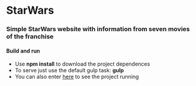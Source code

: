 # StarWars

### Simple StarWars website with information from seven movies of the franchise

#### Build and run
- Use **npm install** to download the project dependences
- To serve just use the default gulp task: **gulp**
- You can also enter [here](https://jhoow13.github.io/StarWarsAPI) to see the project running
